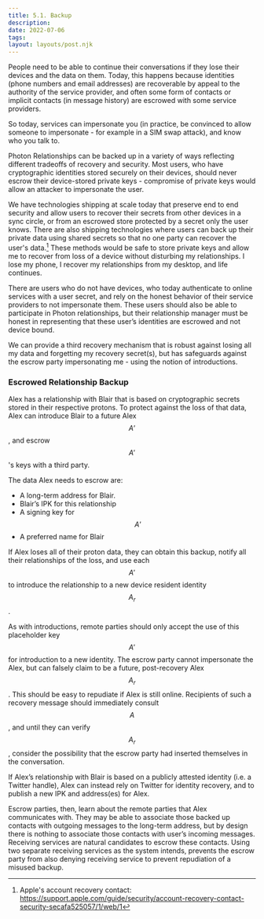 ```yaml
---
title: 5.1. Backup
description: 
date: 2022-07-06
tags:
layout: layouts/post.njk
---
```

People need to be able to continue their conversations if they lose their devices and the data on them. Today, this happens because identities (phone numbers and email addresses) are recoverable by appeal to the authority of the service provider, and often some form of contacts or implicit contacts (in message history) are escrowed with some service providers.

So today, services can impersonate you (in practice, be convinced to allow someone to impersonate - for example in a SIM swap attack), and know who you talk to.

Photon Relationships can be backed up in a variety of ways reflecting different tradeoffs of recovery and security. Most users, who have cryptographic identities stored securely on their devices, should never escrow their device-stored private keys - compromise of private keys would allow an attacker to impersonate the user.

We have technologies shipping at scale today that preserve end to end security and allow users to recover their secrets from other devices in a sync circle, or from an escrowed store protected by a secret only the user knows. There are also shipping technologies where users can back up their private data using shared secrets so that no one party can recover the user's data.[^1] These methods would be safe to store private keys and allow me to recover from loss of a device without disturbing my relationships. I lose my phone, I recover my relationships from my desktop, and life continues.

There are users who do not have devices, who today authenticate to online services with a user secret, and rely on the honest behavior of their service providers to not impersonate them. These users should also be able to participate in Photon relationships, but their relationship manager must be honest in representing that these user’s identities are escrowed and not device bound.

We can provide a third recovery mechanism that is robust against losing all my data and forgetting my recovery secret(s), but has safeguards against the escrow party impersonating me - using the notion of introductions.

### Escrowed Relationship Backup
Alex has a relationship with Blair that is based on cryptographic secrets stored in their respective protons. To protect against the loss of that data, Alex can introduce Blair to a future Alex $$A’$$, and escrow $$A'$$'s keys with a third party.

The data Alex needs to escrow are:
- A long-term address for Blair.
- Blair’s IPK for this relationship
- A signing key for $$A’$$
- A preferred name for Blair

If Alex loses all of their proton data, they can obtain this backup, notify all their relationships of the loss, and use each $$A'$$ to introduce the relationship to a new device resident identity $$A_r$$.

As with introductions, remote parties should only accept the use of this placeholder key $$A'$$ for introduction to a new identity. The escrow party cannot impersonate the Alex, but can falsely claim to be a future, post-recovery Alex $$A_r$$. This should be easy to repudiate if Alex is still online. Recipients of such a recovery message should immediately consult $$A$$, and until they can verify $$A_r$$, consider the possibility that the escrow party had inserted themselves in the conversation.

If Alex’s relationship with Blair is based on a publicly attested identity (i.e. a Twitter handle), Alex can instead rely on Twitter for identity recovery, and to publish a new IPK and address(es) for Alex.

Escrow parties, then, learn about the remote parties that Alex communicates with. They may be able to associate those backed up contacts with outgoing messages to the long-term address, but by design there is nothing to associate those contacts with user’s incoming messages. Receiving services are natural candidates to escrow these contacts. Using two separate receiving services as the system intends, prevents the escrow party from also denying receiving service to prevent repudiation of a misused backup.

[^1]: Apple's account recovery contact: https://support.apple.com/guide/security/account-recovery-contact-security-secafa525057/1/web/1
